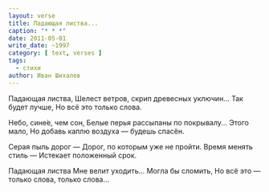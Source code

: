 ```yaml
---
layout: verse
title: Падающая листва...
caption: "* * *"
date: 2011-05-01
write_date: ~1997
category: [ text, verses ]
tags:
  - стихи
author: Иван Шихалев
---
```

Падающая листва,
Шелест ветров, скрип древесных уключин...
Так будет лучше,
Но всё это только слова.

Небо, сине́е, чем сон,
Белые перья рассыпаны по покрывалу...
Этого мало,
Но добавь каплю воздуха — будешь спасён.

Серая пыль дорог —
Дорог, по которым уже не пройти.
Время менять стиль —
Истекает положенный срок.

Падающая листва
Мне велит уходить...
Могла бы сломить,
Но всё это — только слова,
        только слова...
